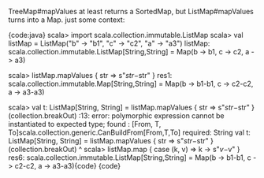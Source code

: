 TreeMap#mapValues at least returns a SortedMap, but ListMap#mapValues turns into a Map.
just some context:

{code:java}
scala> import scala.collection.immutable.ListMap
scala> val listMap = ListMap("b" -> "b1", "c" -> "c2", "a" -> "a3")
listMap: scala.collection.immutable.ListMap[String,String] = Map(b -> b1, c -> c2, a -> a3)

scala> listMap.mapValues { str => s"$str-$str" }
res1: scala.collection.immutable.Map[String,String] = Map(b -> b1-b1, c -> c2-c2, a -> a3-a3)

scala> val t: ListMap[String, String] = listMap.mapValues { str => s"$str-$str" }(collection.breakOut)
<console>:13: error: polymorphic expression cannot be instantiated to expected type;
 found   : [From, T, To]scala.collection.generic.CanBuildFrom[From,T,To]
 required: String
       val t: ListMap[String, String] = listMap.mapValues { str => s"$str-$str" }(collection.breakOut)
                                                                                             ^
scala> listMap.map { case (k, v) => k -> s"$v-$v" }
res6: scala.collection.immutable.ListMap[String,String] = Map(b -> b1-b1, c -> c2-c2, a -> a3-a3){code}
{code}

